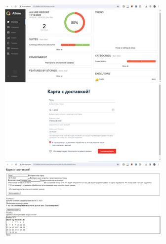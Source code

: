 ![Общий вид отчёта](./pics/Allure_report.jpg)
![Вид окна с ошибкой](./pics/Allure_1.png)
![Воспроизведение ошибки](./pics/Allure_2.jpg)

